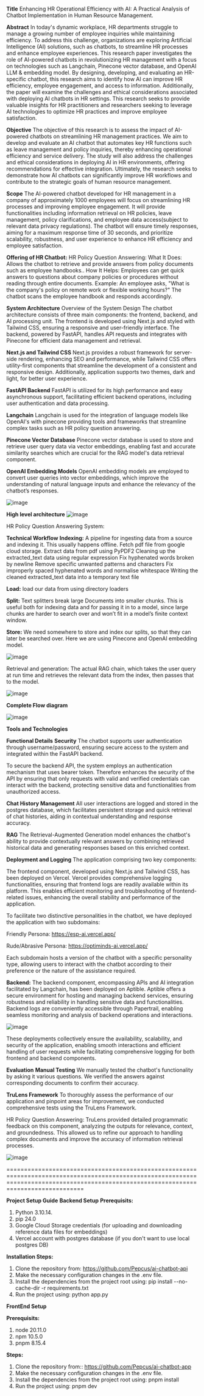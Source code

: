 **Title** 
Enhancing HR Operational Efficiency with AI: A Practical Analysis of Chatbot Implementation in Human Resource Management.

**Abstract**
In today's dynamic workplace, HR departments struggle to manage a growing number of employee inquiries while maintaining efficiency. To address this challenge, organizations are exploring Artificial Intelligence (AI) solutions, such as chatbots, to streamline HR processes and enhance employee experiences. This research paper investigates the role of AI-powered chatbots in revolutionizing HR management with a focus on technologies such as Langchain, Pinecone vector database, and OpenAI LLM & embedding model. By designing, developing, and evaluating an HR-specific chatbot, this research aims to identify how AI can improve HR efficiency, employee engagement, and access to information. Additionally, the paper will examine the challenges and ethical considerations associated with deploying AI chatbots in HR settings. This research seeks to provide valuable insights for HR practitioners and researchers seeking to leverage AI technologies to optimize HR practices and improve employee satisfaction.

**Objective**
The objective of this research is to assess the impact of AI-powered chatbots on streamlining HR management practices. We aim to develop and evaluate an AI chatbot that automates key HR functions such as leave management and policy inquiries, thereby enhancing operational efficiency and service delivery. The study will also address the challenges and ethical considerations in deploying AI in HR environments, offering recommendations for effective integration. Ultimately, the research seeks to demonstrate how AI chatbots can significantly improve HR workflows and contribute to the strategic goals of human resource management.

**Scope**
The AI-powered chatbot developed for HR management in a company of approximately 1000 employees will focus on streamlining HR processes and improving employee engagement. It will provide functionalities including information retrieval on HR policies, leave management, policy clarifications, and employee data access(subject to relevant data privacy regulations). The chatbot will ensure timely responses, aiming for a maximum response time of 30 seconds, and prioritize scalability, robustness, and user experience to enhance HR efficiency and employee satisfaction.

**Offering of HR Chatbot:**
HR Policy Question Answering:
What It Does: Allows the chatbot to retrieve and provide answers from policy documents such as employee handbooks..
How It Helps: Employees can get quick answers to questions about company policies or procedures without reading through entire documents.
Example: An employee asks, "What is the company's policy on remote work or flexible working hours?" The chatbot scans the employee handbook and responds accordingly.

**System Architecture**
Overview of the System Design
The chatbot architecture consists of three main components: the frontend, backend, and AI processing unit. The frontend is developed using Next.js and styled with Tailwind CSS, ensuring a responsive and user-friendly interface. The backend, powered by FastAPI, handles API requests and integrates with Pinecone for efficient data management and retrieval.

**Next.js and Tailwind CSS**
Next.js provides a robust framework for server-side rendering, enhancing SEO and performance, while Tailwind CSS offers utility-first components that streamline the development of a consistent and responsive design. Additionally, application supports two themes, dark and light, for better user experience. 

**FastAPI Backend**
FastAPI is utilized for its high performance and easy asynchronous support, facilitating efficient backend operations, including user authentication and data processing.

**Langchain**
Langchain is used for the integration of language models like OpenAI's with pinecone providing tools and frameworks that streamline complex tasks such as HR policy question answering.

**Pinecone Vector Database**
Pinecone vector database is used to store and retrieve user query data via vector embeddings, enabling fast and accurate similarity searches which are crucial for the RAG model's data retrieval component.

**OpenAI Embedding Models**
OpenAI embedding models are employed to convert user queries into vector embeddings, which improve the understanding of natural language inputs and enhance the relevancy of the chatbot’s responses.

![image](https://github.com/Pepcus/ai-chatbot-api/assets/116879225/bbb97315-a0b5-452e-8660-be294ca549b4)
 
**High level architecture**
![image](https://github.com/Pepcus/ai-chatbot-api/assets/116879225/94107fc8-d0d6-448e-a632-c2fb297bee55)

 
HR Policy Question Answering System: 

**Technical Workflow**
**Indexing:** 
A pipeline for ingesting data from a source and indexing it. This usually happens offline.
Fetch pdf file from google cloud storage.
Extract data from pdf using PyPDF2
Cleaning up the extracted_text data using regular expression
Fix hyphenated words broken by newline
Remove specific unwanted patterns and characters
Fix improperly spaced hyphenated words and normalise whitespace
Writing the cleaned extracted_text data into a temporary text file

**Load:** 
load our data from using directory loaders

**Split:**
Text splitters break large Documents into smaller chunks. This is useful both for indexing data and for passing it in to a model, since large chunks are harder to search over and won’t fit in a model’s finite context window.

**Store:**
We need somewhere to store and index our splits, so that they can later be searched over. Here we are using Pinecone and OpenAI embedding model.

![image](https://github.com/Pepcus/ai-chatbot-api/assets/116879225/e3ebeef0-57de-4eef-8f0c-b3a4bcf94621)

Retrieval and generation: The actual RAG chain, which takes the user query at run time and retrieves the relevant data from the index, then passes that to the model.

![image](https://github.com/Pepcus/ai-chatbot-api/assets/116879225/abd1e1a2-0907-4e9f-86ef-34ce2525e54f)

**Complete Flow diagram**

![image](https://github.com/Pepcus/ai-chatbot-api/assets/116879225/5c0c4f2f-876f-48ec-9efe-8c0706c980a1)
    
**Tools and Technologies**

**Functional Details**
**Security**
The chatbot supports user authentication through username/password, ensuring secure access to the system and integrated within the FastAPI backend.

To secure the backend API, the system employs an authentication mechanism that uses bearer token. Therefore enhances the security of the API by ensuring that only requests with valid and verified credentials can interact with the backend, protecting sensitive data and functionalities from unauthorized access.

**Chat History Management**
All user interactions are logged and stored in the postgres database, which facilitates persistent storage and quick retrieval of chat histories, aiding in contextual understanding and response accuracy.

**RAG**
The Retrieval-Augmented Generation model enhances the chatbot's ability to provide contextually relevant answers by combining retrieved historical data and generating responses based on this enriched context.

**Deployment and Logging**
The application comprising two key components:

The frontend component, developed using Next.js and Tailwind CSS, has been deployed on Vercel. Vercel provides comprehensive logging functionalities, ensuring that frontend logs are readily available within its platform. This enables efficient monitoring and troubleshooting of frontend-related issues, enhancing the overall stability and performance of the application.

To facilitate two distinctive personalities in the chatbot, we have deployed the application with two subdomains:

Friendly Persona: https://esp-ai.vercel.app/

Rude/Abrasive Persona: https://optiminds-ai.vercel.app/

Each subdomain hosts a version of the chatbot with a specific personality type, allowing users to interact with the chatbot according to their preference or the nature of the assistance required.

**Backend:** 
The backend component, encompassing APIs and AI integration facilitated by Langchain, has been deployed on Aptible. Aptible offers a secure environment for hosting and managing backend services, ensuring robustness and reliability in handling sensitive data and functionalities. Backend logs are conveniently accessible through Papertrail, enabling seamless monitoring and analysis of backend operations and interactions. 

![image](https://github.com/Pepcus/ai-chatbot-api/assets/116879225/5286d861-9ce0-42a1-89be-226d3574c4b3)

These deployments collectively ensure the availability, scalability, and security of the application, enabling smooth interactions and efficient handling of user requests while facilitating comprehensive logging for both frontend and backend components.

**Evaluation**
**Manual Testing**
We manually tested the chatbot's functionality by asking it various questions. We verified the answers against corresponding documents to confirm their accuracy. 

**TruLens Framework**
To thoroughly assess the performance of our application and pinpoint areas for improvement, we conducted comprehensive tests using the TruLens Framework.

HR Policy Question Answering: TruLens provided detailed programmatic feedback on this component, analyzing the outputs for relevance, context, and groundedness. This allowed us to refine our approach to handling complex documents and improve the accuracy of information retrieval processes.

![image](https://github.com/Pepcus/ai-chatbot-api/assets/116879225/08fb6b9f-ea16-4099-8391-3e539e37a34e)


========================================================================================================================================================================================

**Project Setup Guide**
**Backend Setup**
**Prerequisits:**
1. Python 3.10.14.
2. pip 24.0
3. Google Cloud Storage credentials (for uploading and downloading reference data files for embeddings)
4. Vercel account with postgres database (if you don't want to use local postgres DB)

**Installation Steps:**
1. Clone the repository from: https://github.com/Pepcus/ai-chatbot-api
2. Make the necessary configuration changes in the .env file.
3. Install the dependencies from the project root using: pip install --no-cache-dir -r requirements.txt
4. Run the project using: python app.py 

**FrontEnd Setup**

**Prerequisits:**
1. node 20.11.0
2. npm 10.5.0
3. pnpm 8.15.4

**Steps:**
1. Clone the repository from:: https://github.com/Pepcus/ai-chatbot-app
2. Make the necessary configuration changes in the .env file.
3. Install the dependencies from the project root using: pnpm install
4. Run the project using: pnpm dev
